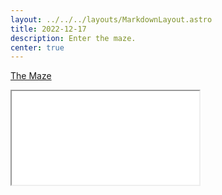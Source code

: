 ```yaml
---
layout: ../../../layouts/MarkdownLayout.astro
title: 2022-12-17
description: Enter the maze.
center: true
---
```


[The Maze](/embed/maze)
<iframe id="maze" class="fullscreen" src="/embed/maze">
